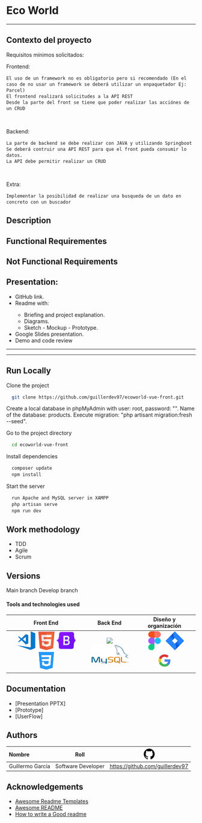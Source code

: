 Eco World
============


***


## Contexto del proyecto

Requisitos mínimos solicitados:

Frontend:

    El uso de un framework no es obligatorio pero si recomendado (En el caso de no usar un framework se deberá utilizar un enpaquetador Ej: Parcel)
    El frontend realizará solicitudes a la API REST
    Desde la parte del front se tiene que poder realizar las acciónes de un CRUD

​

Backend:

    La parte de backend se debe realizar con JAVA y utilizando Springboot
    Se deberá contruir una API REST para que el front pueda consumir lo datos.
    La API debe permitir realizar un CRUD

​

Extra:

    Implementar la posibilidad de realizar una busqueda de un dato en concreto con un buscador


## Description


## Functional Requirementes


## Not Functional Requirements


## Presentation:

<ul>
<li>GitHub link.</li>
<li>Readme with:</li>
    <ul>
        <li>Briefing and project explanation.</li>
        <li>Diagrams.</li>
        <li>Sketch - Mockup - Prototype.</li>
    </ul>
<li>Google Slides presentation.</li>
<li>Demo and code review</li>

</ul>


***
***


## Run Locally

Clone the project
```bash
  git clone https://github.com/guillerdev97/ecoworld-vue-front.git
```

Create a local database in phpMyAdmin with user: root, password: "".
Name of the database: products.
Execute migration: "php artisant migration:fresh --seed".

Go to the project directory
```bash
  cd ecoworld-vue-front
```

Install dependencies
```bash
  composer update
  npm install
```

Start the server
```bash
  run Apache and MySQL server in XAMPP
  php artisan serve
  npm run dev
```

## Work methodology

- TDD
- Agile
- Scrum


## Versions
Main branch
Develop branch

#### Tools and technologies used

| Front End | Back End | Diseño y organización | 
| :---: | :---: | :---: |
| <img src="https://github.com/Yelose/Yelose/blob/main/img/vscode.png"> <img src="https://github.com/Yelose/Yelose/blob/main/img/html.png"> <img src="https://github.com/Yelose/Yelose/blob/main/img/bootstrap.png">  <img src="https://github.com/Yelose/Yelose/blob/main/img/css.png">  | <img src="https://encrypted-tbn0.gstatic.com/images?q=tbn:ANd9GcRU3_893T2dAaGeZ6fb9y9rZxc9Cu-TnUKx0Q&usqp=CAU">   <img src="https://github.com/Yelose/Yelose/blob/main/img/mysql.png"> | <img src="https://github.com/Yelose/Yelose/blob/main/img/figma.png"> <img src="https://github.com/Yelose/Yelose/blob/main/img/jira.png"> <img src="https://github.com/Yelose/Yelose/blob/main/img/google.png">  |


## Documentation

- [Presentation PPTX]
- [Prototype]
- [UserFlow]


## Authors

| Nombre | Roll | <img src="https://github.com/Yelose/Yelose/blob/main/img/github.png" width="30px" height="30px"> |
| :--- | :---: | :---: |
| Guillermo García | Software Developer | https://github.com/guillerdev97 |


## Acknowledgements

 - [Awesome Readme Templates](https://awesomeopensource.com/project/elangosundar/awesome-README-templates)
 - [Awesome README](https://github.com/matiassingers/awesome-readme)
 - [How to write a Good readme](https://bulldogjob.com/news/449-how-to-write-a-good-readme-for-your-github-project)
